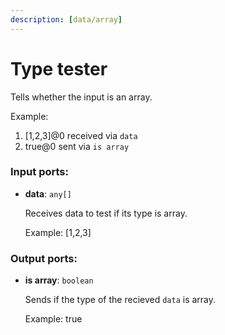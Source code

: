 ```yaml
---
description: [data/array]
---
```


# Type tester

Tells whether the input is an array.

Example:
1. [1,2,3]@0 received via `data`
2. true@0 sent via `is array`

### Input ports:

* __data__: `any[]`

    Receives data to test if its type is array.
    
    Example:
    [1,2,3]

### Output ports:

* __is array__: `boolean`

    Sends if the type of the recieved `data` is array.
    
    Example:
    true

